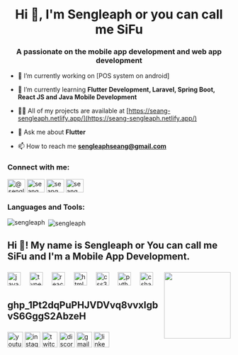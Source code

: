 <h1 align="center">Hi 👋, I'm Sengleaph or you can call me SiFu</h1>
<h3 align="center">A passionate on the mobile app development and web app development</h3>



- 🔭 I’m currently working on [POS system on android]

- 🌱 I’m currently learning **Flutter Development, Laravel, Spring Boot, React JS and Java Mobile Development**

- 👨‍💻 All of my projects are available at [https://seang-sengleaph.netlify.app/](https://seang-sengleaph.netlify.app/)

- 💬 Ask me about **Flutter**

- 📫 How to reach me **sengleaphseang@gmail.com**

<h3 align="left">Connect with me:</h3>
<p align="left">
<a href="https://twitter.com/@sengleaphs" target="blank"><img align="center" src="https://raw.githubusercontent.com/rahuldkjain/github-profile-readme-generator/master/src/images/icons/Social/twitter.svg" alt="@sengleaphs" height="30" width="40" /></a>
<a href="https://linkedin.com/in/seang sengleaph" target="blank"><img align="center" src="https://raw.githubusercontent.com/rahuldkjain/github-profile-readme-generator/master/src/images/icons/Social/linked-in-alt.svg" alt="seang sengleaph" height="30" width="40" /></a>
<a href="https://stackoverflow.com/users/seang sengleaph" target="blank"><img align="center" src="https://raw.githubusercontent.com/rahuldkjain/github-profile-readme-generator/master/src/images/icons/Social/stack-overflow.svg" alt="seang sengleaph" height="30" width="40" /></a>
<a href="https://fb.com/seang sengleaph" target="blank"><img align="center" src="https://raw.githubusercontent.com/rahuldkjain/github-profile-readme-generator/master/src/images/icons/Social/facebook.svg" alt="seang sengleaph" height="30" width="40" /></a>
</p>

<h3 align="left">Languages and Tools:</h3>

<p><img align="left" src="https://github-readme-stats.vercel.app/api/top-langs?username=sengleaph&show_icons=true&locale=en&layout=compact" alt="sengleaph" /></p>

<p>&nbsp;<img align="center" src="https://github-readme-stats.vercel.app/api?username=sengleaph&show_icons=true&locale=en" alt="sengleaph" /></p>


<h2 align="left">Hi 👋! My name is Sengleaph or You can call me SiFu and I'm a Mobile App Development.</h2>

###

<img align="right" height="150" src="https://i.imgflip.com/65efzo.gif"  />

###

<div align="left">
  <img src="https://cdn.jsdelivr.net/gh/devicons/devicon/icons/javascript/javascript-original.svg" height="30" alt="javascript logo"  />
  <img width="12" />
  <img src="https://cdn.jsdelivr.net/gh/devicons/devicon/icons/typescript/typescript-original.svg" height="30" alt="typescript logo"  />
  <img width="12" />
  <img src="https://cdn.jsdelivr.net/gh/devicons/devicon/icons/react/react-original.svg" height="30" alt="react logo"  />
  <img width="12" />
  <img src="https://cdn.jsdelivr.net/gh/devicons/devicon/icons/html5/html5-original.svg" height="30" alt="html5 logo"  />
  <img width="12" />
  <img src="https://cdn.jsdelivr.net/gh/devicons/devicon/icons/css3/css3-original.svg" height="30" alt="css3 logo"  />
  <img width="12" />
  <img src="https://cdn.jsdelivr.net/gh/devicons/devicon/icons/python/python-original.svg" height="30" alt="python logo"  />
  <img width="12" />
  <img src="https://cdn.jsdelivr.net/gh/devicons/devicon/icons/csharp/csharp-original.svg" height="30" alt="csharp logo"  />
  <h2> 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</h2>
</div>

###

<div align="left">
  <img src="https://img.shields.io/static/v1?message=Youtube&logo=youtube&label=&color=FF0000&logoColor=white&labelColor=&style=for-the-badge" height="35" alt="youtube logo"  />
  <img src="https://img.shields.io/static/v1?message=Instagram&logo=instagram&label=&color=E4405F&logoColor=white&labelColor=&style=for-the-badge" height="35" alt="instagram logo"  />
  <img src="https://img.shields.io/static/v1?message=Twitch&logo=twitch&label=&color=9146FF&logoColor=white&labelColor=&style=for-the-badge" height="35" alt="twitch logo"  />
  <img src="https://img.shields.io/static/v1?message=Discord&logo=discord&label=&color=7289DA&logoColor=white&labelColor=&style=for-the-badge" height="35" alt="discord logo"  />
  <img src="https://img.shields.io/static/v1?message=Gmail&logo=gmail&label=&color=D14836&logoColor=white&labelColor=&style=for-the-badge" height="35" alt="gmail logo"  />
  <img src="https://img.shields.io/static/v1?message=LinkedIn&logo=linkedin&label=&color=0077B5&logoColor=white&labelColor=&style=for-the-badge" height="35" alt="linkedin logo"  />
</div>

###
